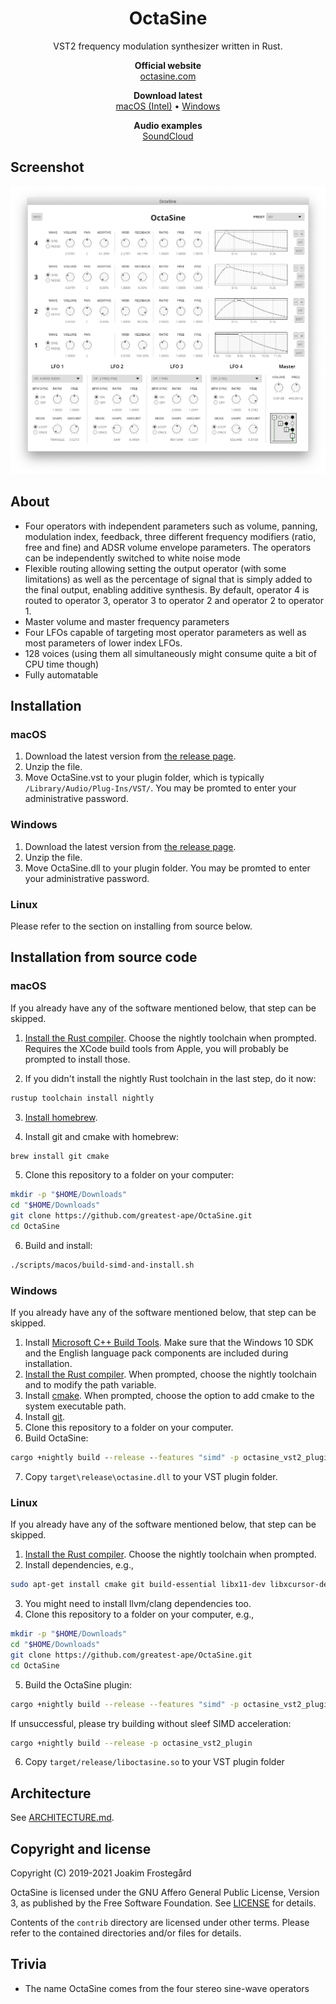 <h1 align="center">OctaSine</h1>

<p align="center">
VST2 frequency modulation synthesizer written in Rust.
</p>

<p align="center">
  <strong>Official website</strong><br>
  <a href="https://octasine.com">octasine.com</a>
</p>

<p align="center">
  <strong>Download latest</strong><br>
  <a href="https://github.com/greatest-ape/OctaSine/releases/download/v0.5.1/OctaSine-v0.5.1-macOS-Intel.zip">macOS (Intel)</a> • 
  <a href="https://github.com/greatest-ape/OctaSine/releases/download/v0.5.1/OctaSine-v0.5.1-Windows.zip">Windows</a>
</p>

<p align="center">
  <strong>Audio examples</strong><br>
  <a href="https://soundcloud.com/octasine">SoundCloud</a>
</p>

## Screenshot

![Screenshot of OctaSine](images/screenshot-1.png)

## About

* Four operators with independent parameters such as volume, panning,
  modulation index, feedback, three different frequency modifiers (ratio, free
  and fine) and ADSR volume envelope parameters. The operators can be
  independently switched to white noise mode
* Flexible routing allowing setting the output operator (with some
  limitations) as well as the percentage of signal that is simply added to the
  final output, enabling additive synthesis. By default, operator 4 is routed
  to operator 3, operator 3 to operator 2 and operator 2 to operator 1.
* Master volume and master frequency parameters
* Four LFOs capable of targeting most operator parameters as well as
  most parameters of lower index LFOs.
* 128 voices (using them all simultaneously might consume quite a bit
  of CPU time though)
* Fully automatable

## Installation

### macOS

1. Download the latest version from [the release page](https://github.com/greatest-ape/OctaSine/releases).
2. Unzip the file.
3. Move OctaSine.vst to your plugin folder, which is typically `/Library/Audio/Plug-Ins/VST/`. You may be promted to enter your administrative password.

### Windows

1. Download the latest version from [the release page](https://github.com/greatest-ape/OctaSine/releases).
2. Unzip the file.
3. Move OctaSine.dll to your plugin folder. You may be promted to enter your administrative password.

### Linux

Please refer to the section on installing from source below.

## Installation from source code

### macOS

If you already have any of the software mentioned below, that step can be skipped.

1. [Install the Rust compiler](https://rustup.rs/). Choose the nightly toolchain when prompted. Requires the XCode build tools from Apple, you will probably be prompted to install those.

2. If you didn't install the nightly Rust toolchain in the last step, do it now:

```sh
rustup toolchain install nightly
```

3. [Install homebrew](https://brew.sh).

4. Install git and cmake with homebrew:

```sh
brew install git cmake
```

5. Clone this repository to a folder on your computer:

```sh
mkdir -p "$HOME/Downloads"
cd "$HOME/Downloads"
git clone https://github.com/greatest-ape/OctaSine.git
cd OctaSine
```

6. Build and install:

```sh
./scripts/macos/build-simd-and-install.sh
```

### Windows

If you already have any of the software mentioned below, that step can be skipped.

1. Install [Microsoft C++ Build Tools](https://visualstudio.microsoft.com/visual-cpp-build-tools/). Make sure that the Windows 10 SDK and the English language pack components are included during installation.
2. [Install the Rust compiler](https://rustup.rs/). When prompted, choose the nightly toolchain and to modify the path variable.
3. Install [cmake](https://cmake.org/download/). When prompted, choose the option to add cmake to the system executable path.
4. Install [git](https://git-scm.com/downloads).
5. Clone this repository to a folder on your computer.
6. Build OctaSine:

```cmd
cargo +nightly build --release --features "simd" -p octasine_vst2_plugin
```

7. Copy `target\release\octasine.dll` to your VST plugin folder.

### Linux

If you already have any of the software mentioned below, that step can be skipped.

1. [Install the Rust compiler](https://rustup.rs/). Choose the nightly toolchain when prompted. 
2. Install dependencies, e.g.,

```sh
sudo apt-get install cmake git build-essential libx11-dev libxcursor-dev libxcb-dri2-0-dev libxcb-icccm4-dev libx11-xcb-dev
```

3. You might need to install llvm/clang dependencies too.
4. Clone this repository to a folder on your computer, e.g.,

```sh
mkdir -p "$HOME/Downloads"
cd "$HOME/Downloads"
git clone https://github.com/greatest-ape/OctaSine.git
cd OctaSine
```
5. Build the OctaSine plugin:

```sh
cargo +nightly build --release --features "simd" -p octasine_vst2_plugin
```

If unsuccessful, please try building without sleef SIMD acceleration:

```sh
cargo +nightly build --release -p octasine_vst2_plugin
```

6. Copy `target/release/liboctasine.so` to your VST plugin folder 

## Architecture

See [ARCHITECTURE.md](ARCHITECTURE.md).

## Copyright and license

Copyright (C) 2019-2021 Joakim Frostegård

OctaSine is licensed under the GNU Affero General Public License, Version 3, as
published by the Free Software Foundation. See [LICENSE](LICENSE) for details.

Contents of the `contrib` directory are licensed under other terms. Please
refer to the contained directories and/or files for details.

## Trivia

* The name OctaSine comes from the four stereo sine-wave operators
